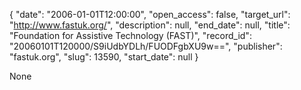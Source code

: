 {
  "date": "2006-01-01T12:00:00", 
  "open_access": false, 
  "target_url": "http://www.fastuk.org/", 
  "description": null, 
  "end_date": null, 
  "title": "Foundation for Assistive Technology (FAST)", 
  "record_id": "20060101T120000/S9iUdbYDLh/FUODFgbXU9w==", 
  "publisher": "fastuk.org", 
  "slug": 13590, 
  "start_date": null
}

None